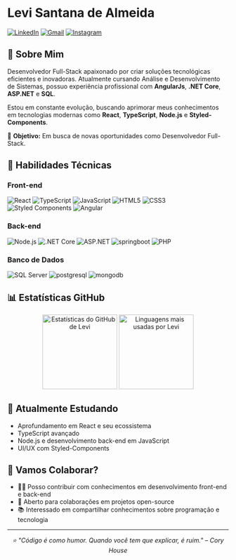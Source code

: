 # Levi Santana de Almeida

[![LinkedIn](https://img.shields.io/badge/LinkedIn-0077B5?style=flat-square&logo=linkedin&logoColor=white)](https://www.linkedin.com/in/levi-santana-de-almeida-649ba5158)
[![Gmail](https://img.shields.io/badge/Gmail-D14836?style=flat-square&logo=gmail&logoColor=white)](mailto:levinhosa@gmail.com)
[![Instagram](https://img.shields.io/badge/Instagram-E4405F?style=flat-square&logo=instagram&logoColor=white)](https://instagram.com/levi_almeida22)

## 💼 Sobre Mim

Desenvolvedor Full-Stack apaixonado por criar soluções tecnológicas eficientes e inovadoras. Atualmente cursando Análise e Desenvolvimento de Sistemas, possuo experiência profissional com **AngularJs**, **.NET Core**, **ASP.NET** e **SQL**. 

Estou em constante evolução, buscando aprimorar meus conhecimentos em tecnologias modernas como **React**, **TypeScript**, **Node.js** e **Styled-Components**.

📌 **Objetivo:** Em busca de novas oportunidades como Desenvolvedor Full-Stack.

## 🚀 Habilidades Técnicas

### Front-end
![React](https://img.shields.io/badge/React-20232A?style=for-the-badge&logo=react&logoColor=61DAFB)
![TypeScript](https://img.shields.io/badge/TypeScript-007ACC?style=for-the-badge&logo=typescript&logoColor=white)
![JavaScript](https://img.shields.io/badge/JavaScript-F7DF1E?style=for-the-badge&logo=javascript&logoColor=black)
![HTML5](https://img.shields.io/badge/HTML5-E34F26?style=for-the-badge&logo=html5&logoColor=white)
![CSS3](https://img.shields.io/badge/CSS3-1572B6?style=for-the-badge&logo=css3&logoColor=white)
![Styled Components](https://img.shields.io/badge/Styled_Components-DB7093?style=for-the-badge&logo=styled-components&logoColor=white)
![Angular](https://img.shields.io/badge/AngularJS-E23237?style=for-the-badge&logo=angularjs&logoColor=white)

### Back-end
![Node.js](https://img.shields.io/badge/Node.js-339933?style=for-the-badge&logo=nodedotjs&logoColor=white)
![.NET Core](https://img.shields.io/badge/.NET_Core-512BD4?style=for-the-badge&logo=dotnet&logoColor=white)
![ASP.NET](https://img.shields.io/badge/ASP.NET-5C2D91?style=for-the-badge&logo=dotnet&logoColor=white)
![springboot](https://img.shields.io/badge/springboot-6DB33F?style=for-the-badge&logo=springboot&logoColor=white)
![PHP](https://img.shields.io/badge/PHP-777BB4?style=for-the-badge&logo=php&logoColor=white)

### Banco de Dados
![SQL Server](https://img.shields.io/badge/SQL_Server-CC2927?style=for-the-badge&logo=microsoft-sql-server&logoColor=white)
![postgresql](https://img.shields.io/badge/postgresql-4169E1?style=for-the-badge&logo=postgresql&logoColor=white)
![mongodb](https://img.shields.io/badge/mongodb-47A248?style=for-the-badge&logo=mongodb&logoColor=white)

## 📊 Estatísticas GitHub

<div align="center">
  <img height="170em" src="https://github-readme-stats.vercel.app/api?username=Levi-Almeida&show_icons=true&theme=tokyonight&include_all_commits=true&count_private=true" alt="Estatísticas do GitHub de Levi" />
  <img height="170em" src="https://github-readme-stats.vercel.app/api/top-langs/?username=Levi-Almeida&layout=compact&theme=tokyonight" alt="Linguagens mais usadas por Levi" />
</div>

## 🌱 Atualmente Estudando

- Aprofundamento em React e seu ecossistema
- TypeScript avançado
- Node.js e desenvolvimento back-end em JavaScript
- UI/UX com Styled-Components

## 💬 Vamos Colaborar?

- 👨‍💻 Posso contribuir com conhecimentos em desenvolvimento front-end e back-end
- 🤝 Aberto para colaborações em projetos open-source
- 📚 Interessado em compartilhar conhecimentos sobre programação e tecnologia

---

<div align="center">
  <i>⭐ "Código é como humor. Quando você tem que explicar, é ruim." – Cory House</i>
</div>
